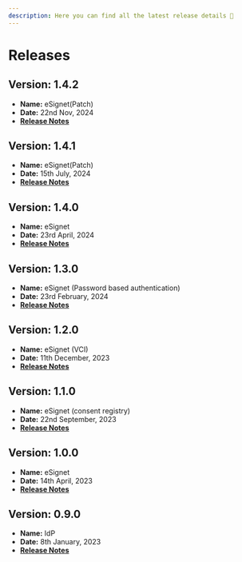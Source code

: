 ```yaml
---
description: Here you can find all the latest release details 🌟
---
```


# Releases

## Version: 1.4.2

* **Name:** eSignet(Patch)
* **Date:** 22nd Nov, 2024
* [**Release Notes**](https://docs.esignet.io/versions/v1.4.2)

## Version: 1.4.1

* **Name:** eSignet(Patch)
* **Date:** 15th July, 2024
* [**Release Notes**](v1.4.1/)

## Version: 1.4.0

* **Name:** eSignet
* **Date:** 23rd April, 2024
* [**Release Notes**](https://docs.esignet.io/versions/v1.4.0)

## Version: 1.3.0

* **Name:** eSignet (Password based authentication)
* **Date:** 23rd February, 2024
* [**Release Notes**](https://docs.esignet.io/versions/v1.3.0)

## Version: 1.2.0

* **Name:** eSignet (VCI)
* **Date:** 11th December, 2023
* [**Release Notes**](https://docs.esignet.io/versions/v1.2.0)

## Version: 1.1.0

* **Name:** eSignet (consent registry)
* **Date:** 22nd September, 2023
* [**Release Notes**](v1.1.0)

## Version: 1.0.0

* **Name:** eSignet
* **Date:** 14th April, 2023
* [**Release Notes**](v1.0.0)

## Version: 0.9.0

* **Name:** IdP
* **Date:** 8th January, 2023
* [**Release Notes**](v0.9.0)
